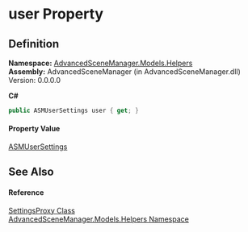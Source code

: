 # user Property




## Definition
**Namespace:** <a href="N_AdvancedSceneManager_Models_Helpers">AdvancedSceneManager.Models.Helpers</a>  
**Assembly:** AdvancedSceneManager (in AdvancedSceneManager.dll) Version: 0.0.0.0

**C#**
``` C#
public ASMUserSettings user { get; }
```



#### Property Value
<a href="T_AdvancedSceneManager_Models_ASMUserSettings">ASMUserSettings</a>

## See Also


#### Reference
<a href="T_AdvancedSceneManager_Models_Helpers_SettingsProxy">SettingsProxy Class</a>  
<a href="N_AdvancedSceneManager_Models_Helpers">AdvancedSceneManager.Models.Helpers Namespace</a>  
